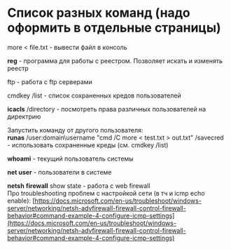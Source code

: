 # Список разных команд (надо оформить в отдельные страницы)

more < file.txt - вывести файл в консоль

**reg** - программа для работы с реестром. Позволяет искать и изменять реестр

ftp - работа с ftp серверами

cmdkey /list - список сохраненных кредов пользователей

**icacls** /directory - посмотреть права различных пользователей на директрию

Запустить команду от другого пользователя:\
**runas** /user:domain\username "cmd /C more < test.txt > out.txt" /savecred - использовать сохраненные креды (см. cmdkey /list)

**whoami** - текущий пользователь системы

**net user** - пользователи в системе

**netsh** **firewall** show state - работа с web firewall\
Про troubleshooting проблем с настройкой сети (в тч и icmp echo enable): [https://docs.microsoft.com/en-us/troubleshoot/windows-server/networking/netsh-advfirewall-firewall-control-firewall-behavior#command-example-4-configure-icmp-settings](https://docs.microsoft.com/en-us/troubleshoot/windows-server/networking/netsh-advfirewall-firewall-control-firewall-behavior#command-example-4-configure-icmp-settings)

